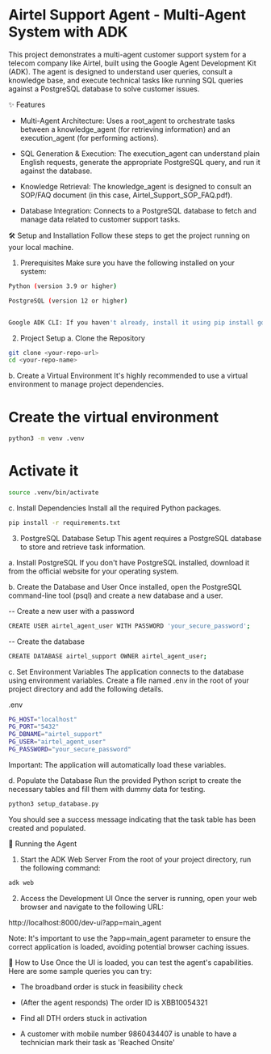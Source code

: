 # Airtel Support Agent - Multi-Agent System with ADK
This project demonstrates a multi-agent customer support system for a telecom company like Airtel, built using the Google Agent Development Kit (ADK). The agent is designed to understand user queries, consult a knowledge base, and execute technical tasks like running SQL queries against a PostgreSQL database to solve customer issues.

✨ Features
- Multi-Agent Architecture: Uses a root_agent to orchestrate tasks between a knowledge_agent (for retrieving information) and an execution_agent (for performing actions).

- SQL Generation & Execution: The execution_agent can understand plain English requests, generate the appropriate PostgreSQL query, and run it against the database.

- Knowledge Retrieval: The knowledge_agent is designed to consult an SOP/FAQ document (in this case, Airtel_Support_SOP_FAQ.pdf).

- Database Integration: Connects to a PostgreSQL database to fetch and manage data related to customer support tasks.

🛠️ Setup and Installation
Follow these steps to get the project running on your local machine.

1. Prerequisites
Make sure you have the following installed on your system:
```bash
Python (version 3.9 or higher)

PostgreSQL (version 12 or higher)


Google ADK CLI: If you haven't already, install it using pip install google-adk.
```

2. Project Setup
a. Clone the Repository
``` bash
git clone <your-repo-url>
cd <your-repo-name>
```

b. Create a Virtual Environment
It's highly recommended to use a virtual environment to manage project dependencies.

# Create the virtual environment
``` bash
python3 -m venv .venv
```
# Activate it
``` bash
source .venv/bin/activate
```
c. Install Dependencies
Install all the required Python packages.
``` bash
pip install -r requirements.txt
```
3. PostgreSQL Database Setup
This agent requires a PostgreSQL database to store and retrieve task information.

a. Install PostgreSQL
If you don't have PostgreSQL installed, download it from the official website for your operating system.

b. Create the Database and User
Once installed, open the PostgreSQL command-line tool (psql) and create a new database and a user.

-- Create a new user with a password
``` bash
CREATE USER airtel_agent_user WITH PASSWORD 'your_secure_password';
```

-- Create the database
``` bash
CREATE DATABASE airtel_support OWNER airtel_agent_user;
```

c. Set Environment Variables
The application connects to the database using environment variables. Create a file named .env in the root of your project directory and add the following details.

.env
``` bash
PG_HOST="localhost"
PG_PORT="5432"
PG_DBNAME="airtel_support"
PG_USER="airtel_agent_user"
PG_PASSWORD="your_secure_password"
```

Important: The application will automatically load these variables.

d. Populate the Database
Run the provided Python script to create the necessary tables and fill them with dummy data for testing.
``` bash
python3 setup_database.py
```

You should see a success message indicating that the task table has been created and populated.

🚀 Running the Agent
1. Start the ADK Web Server
From the root of your project directory, run the following command:
``` bash
adk web 
```

2. Access the Development UI
Once the server is running, open your web browser and navigate to the following URL:

http://localhost:8000/dev-ui?app=main_agent

Note: It's important to use the ?app=main_agent parameter to ensure the correct application is loaded, avoiding potential browser caching issues.

🧪 How to Use
Once the UI is loaded, you can test the agent's capabilities. Here are some sample queries you can try:

- The broadband order is stuck in feasibility check

- (After the agent responds) The order ID is XBB10054321

- Find all DTH orders stuck in activation

- A customer with mobile number 9860434407 is unable to have a technician mark their task as 'Reached Onsite'
